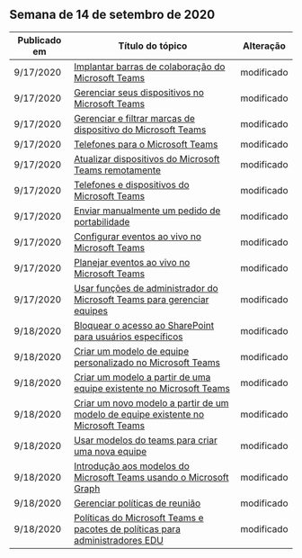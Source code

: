 <!-- This file is generated automatically each week. Changes made to this file will be overwritten.-->




## <a name="week-of-september-14-2020"></a>Semana de 14 de setembro de 2020


| Publicado em |Título do tópico | Alteração |
|------|------------|--------|
| 9/17/2020 | [Implantar barras de colaboração do Microsoft Teams](/MicrosoftTeams/devices/collab-bar-deploy) | modificado |
| 9/17/2020 | [Gerenciar seus dispositivos no Microsoft Teams](/MicrosoftTeams/devices/device-management) | modificado |
| 9/17/2020 | [Gerenciar e filtrar marcas de dispositivo do Microsoft Teams](/MicrosoftTeams/devices/manage-device-tags) | modificado |
| 9/17/2020 | [Telefones para o Microsoft Teams](/MicrosoftTeams/devices/phones-for-teams) | modificado |
| 9/17/2020 | [Atualizar dispositivos do Microsoft Teams remotamente](/MicrosoftTeams/devices/remote-update) | modificado |
| 9/17/2020 | [Telefones e dispositivos do Microsoft Teams](/MicrosoftTeams/devices/usb-devices) | modificado |
| 9/17/2020 | [Enviar manualmente um pedido de portabilidade](/MicrosoftTeams/phone-number-calling-plans/manually-submit-port-order) | modificado |
| 9/17/2020 | [Configurar eventos ao vivo no Microsoft Teams](/MicrosoftTeams/teams-live-events/configure-teams-live-events) | modificado |
| 9/17/2020 | [Planejar eventos ao vivo no Microsoft Teams](/MicrosoftTeams/teams-live-events/plan-for-teams-live-events) | modificado |
| 9/17/2020 | [Usar funções de administrador do Microsoft Teams para gerenciar equipes](/MicrosoftTeams/using-admin-roles) | modificado |
| 9/18/2020 | [Bloquear o acesso ao SharePoint para usuários específicos](/MicrosoftTeams/block-access-sharepoint) | modificado |
| 9/18/2020 | [Criar um modelo de equipe personalizado no Microsoft Teams](/MicrosoftTeams/create-a-team-template) | modificado |
| 9/18/2020 | [Criar um modelo a partir de uma equipe existente no Microsoft Teams](/MicrosoftTeams/create-template-from-existing-team) | modificado |
| 9/18/2020 | [Criar um novo modelo a partir de um modelo de equipe existente no Microsoft Teams](/MicrosoftTeams/create-template-from-existing-template) | modificado |
| 9/18/2020 | [Usar modelos do teams para criar uma nova equipe](/MicrosoftTeams/get-started-with-teams-templates-in-the-admin-console) | modificado |
| 9/18/2020 | [Introdução aos modelos do Microsoft Teams usando o Microsoft Graph](/MicrosoftTeams/get-started-with-teams-templates) | modificado |
| 9/18/2020 | [Gerenciar políticas de reunião](/MicrosoftTeams/meeting-policies-in-teams) | modificado |
| 9/18/2020 | [Políticas do Microsoft Teams e pacotes de políticas para administradores EDU](/MicrosoftTeams/policy-packages-edu) | modificado |
